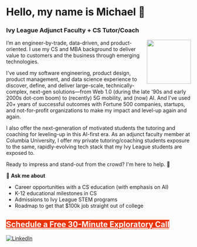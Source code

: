 # Hello, my name is Michael 👋

<!--
**michaelmallari/michaelmallari** is a ✨ _special_ ✨ repository because its `README.md` (this file) appears on your GitHub profile.  Here are some ideas to get you started:
- 🔭 I’m currently working on ...
- 🌱 I’m currently learning ...
- 👯 I’m looking to collaborate on ...
- 🤔 I’m looking for help with ...
- 💬 Ask me about ...
- 📫 How to reach me: ...
- 😄 Pronouns: ...
- ⚡ Fun fact: ...
-->

### Ivy League Adjunct Faculty + CS Tutor/Coach

<img src="https://www.michaelmallari.com/img/headshot.jpg" width="120" height="120" align="right" />

I’m an engineer-by-trade, data-driven, and product-oriented.  I use my CS and MBA background to deliver value to customers and the business through emerging technologies.  

I've used my software engineering, product design, product management, and data science experience to discover, define, and deliver large-scale, technically-complex, next-gen solutions—from Web 1.0 (during the late '90s and early 2000s dot-com boom) to (recently) 5G mobility, and (now) AI.  And I've used 20+ years of successful outcomes with Fortune 500 companies, startups, and not-for-profit organizations to make my impact and level-up again and again.

I also offer the next-generation of motivated students the tutoring and coaching for leveling-up in this AI-first era.  As an adjunct faculty member at Columbia University, I offer my private tutoring/coaching students exposure to the same, rapidly-evolving tech stack that my Ivy League students are exposed to.

Ready to impress and stand-out from the crowd?  I'm here to help. 🤝 

💬 **Ask me about**
* Career opportunities with a CS education (with emphasis on AI)
* K-12 educational milestones in CS
* Admissions to Ivy League STEM programs
* Roadmap to get that $100k job straight out of college

## <a href="https://koalendar.com/e/30-min-exploratory-call-with-michael" target="_blank" style="background-color: #eb3300; color: #fff;">Schedule a Free 30-Minute Exploratory Call</a>


[![LinkedIn](https://img.shields.io/badge/mmallari-blue?style=flat&logo=linkedin&labelColor=blue)](https://www.linkedin.com/in/mmallari)
<!--  [![Twitter](https://img.shields.io/badge/-@MichaelMallari-1ca0f1?style=flat&logo=twitter&logoColor=white&link=https://twitter.com/MichaelMallari)](https://twitter.com/MichaelMallari)  -->


<!--
---

📓 **Jupyter Notebook Resources**

DataCamp > Career Tracks
* [Python Programmer](https://github.com/michaelmallari/michaelmallari/blob/main/datacamp-python-programmer.md) and/or R Programmer
* [Data Engineer with Python](https://github.com/michaelmallari/michaelmallari/blob/main/datacamp-data-engineer-with-python.md)
* [Data Analyst with Python](https://github.com/michaelmallari/michaelmallari/blob/main/datacamp-data-analyst-with-python.md) and/or Data Analyst with R
* [Statistician with R](https://github.com/michaelmallari/michaelmallari/blob/main/datacamp-statistician-with-r.md)
* [Quantitative Analyst with R](https://github.com/michaelmallari/michaelmallari/blob/main/datacamp-quantitative-analyst-with-r.md)
* [Data Scientist with Python](https://github.com/michaelmallari/michaelmallari/blob/main/datacamp-data-scientist-with-python.md) and/or Data Scientist with R
* [Machine Learning Scientist with Python](https://github.com/michaelmallari/michaelmallari/blob/main/datacamp-machine-learning-scientist-with-python.md) and/or Machine Learning Scientist with R

DataCamp > Skills Track
* [Finance Fundamentals in R](https://github.com/michaelmallari/michaelmallari/blob/main/datacamp-finance-fundamentals-in-r.md)
* [Time Series with Python](https://github.com/michaelmallari/michaelmallari/blob/main/datacamp-time-series-with-python.md) and/or [Time Series with R](https://github.com/michaelmallari/michaelmallari/blob/main/datacamp-time-series-with-r.md)
* [Applied Finance in R](https://github.com/michaelmallari/michaelmallari/blob/main/datacamp-applied-finance-in-r.md)
* [Machine Learning Fundamentals in R](https://github.com/michaelmallari/michaelmallari/blob/main/datacamp-machine-learning-fundamentals-in-r.md)
* [Supervised Machine Learning in R](https://github.com/michaelmallari/michaelmallari/blob/main/datacamp-supervised-machine-learning-in-r.md)
* [Unsupervised Machine Learning in R](https://github.com/michaelmallari/michaelmallari/blob/main/datacamp-unsupervised-machine-learning-in-r.md)
* [Natural Language Processing in Python](https://github.com/michaelmallari/michaelmallari/blob/main/datacamp-natural-language-processing-in-python.md)
-->
